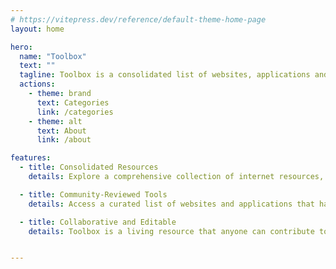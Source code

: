 ```yaml
---
# https://vitepress.dev/reference/default-theme-home-page
layout: home

hero:
  name: "Toolbox"
  text: ""
  tagline: Toolbox is a consolidated list of websites, applications and tools from across the internet.
  actions:
    - theme: brand
      text: Categories
      link: /categories
    - theme: alt
      text: About
      link: /about

features:
  - title: Consolidated Resources
    details: Explore a comprehensive collection of internet resources, all in one place, to make finding the right tool for any task easier and more efficient.

  - title: Community-Reviewed Tools
    details: Access a curated list of websites and applications that have been thoroughly reviewed and recommended by the community for their reliability and usefulness.

  - title: Collaborative and Editable
    details: Toolbox is a living resource that anyone can contribute to. Everyone can help keep the list of tools up-to-date and comprehensive by suggesting new additions or updates.


---
```


